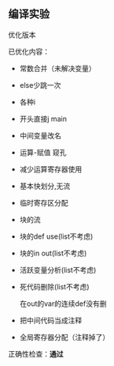 ## 编译实验

优化版本

已优化内容：

* 常数合并（未解决变量）

* else少跳一次

* 各种i

* 开头直接j main

* 中间变量改名

* 运算-赋值 窥孔

* 减少运算寄存器使用

* 基本快划分,无流

* 临时寄存区分配

* 块的流

* 块的def use(list不考虑)

* 块的in out(list不考虑)

* 活跃变量分析(list不考虑)

* 死代码删除(list不考虑)

  在out的var的连续def没有删
  
* 把中间代码当成注释

* 全局寄存器分配（注释掉了）



正确性检查：**通过**